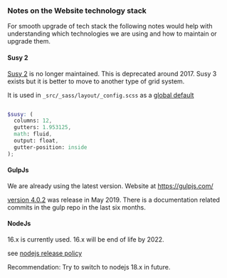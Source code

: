 
### Notes on the Website technology stack

For smooth upgrade of tech stack the following notes would help
with understanding which technologies we are using and how to
maintain or upgrade them.

#### Susy 2

[Susy 2](https://susy.readthedocs.io/) is no longer maintained.
This is deprecated around 2017. Susy 3 exists but it is better to
move to another type of grid system.

It is used in `_src/_sass/layout/_config.scss`
as a [global default](https://susy.readthedocs.io/settings/#global-defaults)

```scss

$susy: (
  columns: 12,
  gutters: 1.953125,
  math: fluid,
  output: float,
  gutter-position: inside
);
```

#### GulpJs

We are already using the latest version. Website at https://gulpjs.com/

[version 4.0.2](https://github.com/gulpjs/gulp/releases/tag/v4.0.2) was release in May 2019.
There is a documentation related commits in the gulp repo in the last six months.

#### NodeJs

16.x is currently used. 16.x will be end of life by 2022.

see [nodejs release policy](https://nodejs.org/en/about/releases/)

Recommendation: Try to switch to nodejs 18.x in future.
